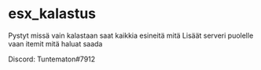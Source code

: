# esx_kalastus

Pystyt missä vain kalastaan saat kaikkia esineitä mitä 
Lisäät serveri puolelle vaan itemit mitä haluat saada

Discord: Tuntematon#7912
